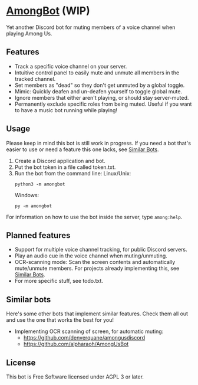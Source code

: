 # [AmongBot](https://gitlab.com/SeerLite/AmongBot) (WIP)
Yet another Discord bot for muting members of a voice channel when playing Among Us.

## Features
* Track a specific voice channel on your server.
* Intuitive control panel to easily mute and unmute all members in the tracked channel.
* Set members as "dead" so they don't get unmuted by a global toggle.
* Mimic: Quickly deafen and un-deafen yourself to toggle global mute.
* Ignore members that either aren't playing, or should stay server-muted.
* Permanently exclude specific roles from being muted. Useful if you want to have a music bot running while playing!

## Usage
Please keep in mind this bot is still work in progress. If you need a bot that's easier to use or need a feature this one lacks, see [Similar Bots](#similar-bots).
1. Create a Discord application and bot.
2. Put the bot token in a file called token.txt.
3. Run the bot from the command line:
    Linux/Unix:
    ```
    python3 -m amongbot
    ```
    Windows:
    ```
    py -m amongbot
    ```
For information on how to use the bot inside the server, type `among:help`.

## Planned features
* Support for multiple voice channel tracking, for public Discord servers.
* Play an audio cue in the voice channel when muting/unmuting.
* OCR-scanning mode: Scan the screen contents and automatically mute/unmute members. For projects already implementing this, see [Similar Bots](#similar-bots).
* For more specific stuff, see todo.txt.

## Similar bots
Here's some other bots that implement similar features. Check them all out and use the one that works the best for you!
* Implementing OCR scanning of screen, for automatic muting:
  - https://github.com/denverquane/amongusdiscord
  - https://github.com/alpharaoh/AmongUsBot

## License
This bot is Free Software licensed under AGPL 3 or later.

